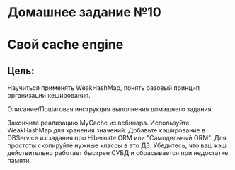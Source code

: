 # Домашнее задание №10

# Свой cache engine

## Цель:

Научиться применять WeakHashMap, понять базовый принцип организации кеширования.

Описание/Пошаговая инструкция выполнения домашнего задания:

Закончите реализацию MyCache из вебинара.
Используйте WeakHashMap для хранения значений.
Добавьте кэширование в DBService из задания про Hibernate ORM или "Самодельный ORM".
Для простоты скопируйте нужные классы в это ДЗ.
Убедитесь, что ваш кэш действительно работает быстрее СУБД и сбрасывается при недостатке памяти.


